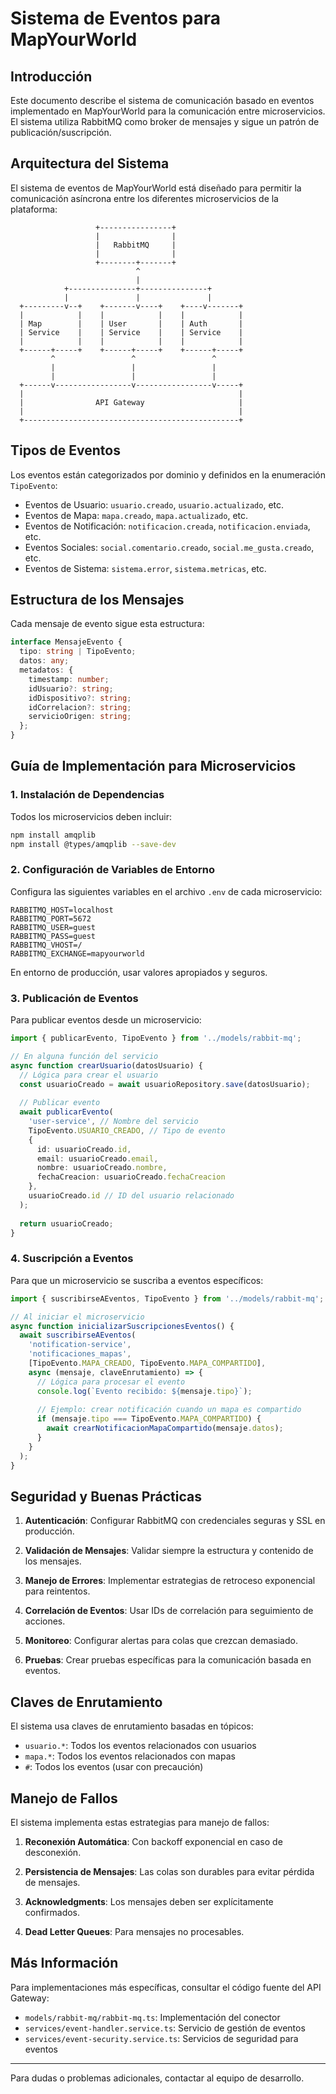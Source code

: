 # Sistema de Eventos para MapYourWorld

## Introducción

Este documento describe el sistema de comunicación basado en eventos implementado en MapYourWorld para la comunicación entre microservicios. El sistema utiliza RabbitMQ como broker de mensajes y sigue un patrón de publicación/suscripción.

## Arquitectura del Sistema

El sistema de eventos de MapYourWorld está diseñado para permitir la comunicación asíncrona entre los diferentes microservicios de la plataforma:

```
                   +----------------+
                   |                |
                   |   RabbitMQ     |
                   |                |
                   +--------+-------+
                            ^
                            |
            +---------------+---------------+
            |               |               |
  +---------v--+    +-------v----+    +----v-------+
  |            |    |            |    |            |
  | Map        |    | User       |    | Auth       |
  | Service    |    | Service    |    | Service    |
  |            |    |            |    |            |
  +------+-----+    +------+-----+    +------+-----+
         ^                 ^                 ^
         |                 |                 |
         |                 |                 |
  +------v-----------------v-----------------v-----+
  |                                                |
  |                API Gateway                     |
  |                                                |
  +------------------------------------------------+
```

## Tipos de Eventos

Los eventos están categorizados por dominio y definidos en la enumeración `TipoEvento`:

- Eventos de Usuario: `usuario.creado`, `usuario.actualizado`, etc.
- Eventos de Mapa: `mapa.creado`, `mapa.actualizado`, etc.
- Eventos de Notificación: `notificacion.creada`, `notificacion.enviada`, etc.
- Eventos Sociales: `social.comentario.creado`, `social.me_gusta.creado`, etc.
- Eventos de Sistema: `sistema.error`, `sistema.metricas`, etc.

## Estructura de los Mensajes

Cada mensaje de evento sigue esta estructura:

```typescript
interface MensajeEvento {
  tipo: string | TipoEvento;
  datos: any;
  metadatos: {
    timestamp: number;
    idUsuario?: string;
    idDispositivo?: string;
    idCorrelacion?: string;
    servicioOrigen: string;
  };
}
```

## Guía de Implementación para Microservicios

### 1. Instalación de Dependencias

Todos los microservicios deben incluir:

```bash
npm install amqplib
npm install @types/amqplib --save-dev
```

### 2. Configuración de Variables de Entorno

Configura las siguientes variables en el archivo `.env` de cada microservicio:

```
RABBITMQ_HOST=localhost
RABBITMQ_PORT=5672
RABBITMQ_USER=guest
RABBITMQ_PASS=guest
RABBITMQ_VHOST=/
RABBITMQ_EXCHANGE=mapyourworld
```

En entorno de producción, usar valores apropiados y seguros.

### 3. Publicación de Eventos

Para publicar eventos desde un microservicio:

```typescript
import { publicarEvento, TipoEvento } from '../models/rabbit-mq';

// En alguna función del servicio
async function crearUsuario(datosUsuario) {
  // Lógica para crear el usuario
  const usuarioCreado = await usuarioRepository.save(datosUsuario);
  
  // Publicar evento
  await publicarEvento(
    'user-service', // Nombre del servicio
    TipoEvento.USUARIO_CREADO, // Tipo de evento
    {
      id: usuarioCreado.id,
      email: usuarioCreado.email,
      nombre: usuarioCreado.nombre,
      fechaCreacion: usuarioCreado.fechaCreacion
    },
    usuarioCreado.id // ID del usuario relacionado
  );
  
  return usuarioCreado;
}
```

### 4. Suscripción a Eventos

Para que un microservicio se suscriba a eventos específicos:

```typescript
import { suscribirseAEventos, TipoEvento } from '../models/rabbit-mq';

// Al iniciar el microservicio
async function inicializarSuscripcionesEventos() {
  await suscribirseAEventos(
    'notification-service',
    'notificaciones_mapas',
    [TipoEvento.MAPA_CREADO, TipoEvento.MAPA_COMPARTIDO],
    async (mensaje, claveEnrutamiento) => {
      // Lógica para procesar el evento
      console.log(`Evento recibido: ${mensaje.tipo}`);
      
      // Ejemplo: crear notificación cuando un mapa es compartido
      if (mensaje.tipo === TipoEvento.MAPA_COMPARTIDO) {
        await crearNotificacionMapaCompartido(mensaje.datos);
      }
    }
  );
}
```

## Seguridad y Buenas Prácticas

1. **Autenticación**: Configurar RabbitMQ con credenciales seguras y SSL en producción.

2. **Validación de Mensajes**: Validar siempre la estructura y contenido de los mensajes.

3. **Manejo de Errores**: Implementar estrategias de retroceso exponencial para reintentos.

4. **Correlación de Eventos**: Usar IDs de correlación para seguimiento de acciones.

5. **Monitoreo**: Configurar alertas para colas que crezcan demasiado.

6. **Pruebas**: Crear pruebas específicas para la comunicación basada en eventos.

## Claves de Enrutamiento

El sistema usa claves de enrutamiento basadas en tópicos:

- `usuario.*`: Todos los eventos relacionados con usuarios
- `mapa.*`: Todos los eventos relacionados con mapas
- `#`: Todos los eventos (usar con precaución)

## Manejo de Fallos

El sistema implementa estas estrategias para manejo de fallos:

1. **Reconexión Automática**: Con backoff exponencial en caso de desconexión.

2. **Persistencia de Mensajes**: Las colas son durables para evitar pérdida de mensajes.

3. **Acknowledgments**: Los mensajes deben ser explícitamente confirmados.

4. **Dead Letter Queues**: Para mensajes no procesables.

## Más Información

Para implementaciones más específicas, consultar el código fuente del API Gateway:
- `models/rabbit-mq/rabbit-mq.ts`: Implementación del conector
- `services/event-handler.service.ts`: Servicio de gestión de eventos
- `services/event-security.service.ts`: Servicios de seguridad para eventos

---

Para dudas o problemas adicionales, contactar al equipo de desarrollo. 